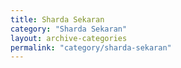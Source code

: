 ```yaml
---
title: Sharda Sekaran
category: "Sharda Sekaran"
layout: archive-categories
permalink: "category/sharda-sekaran"
---
```

